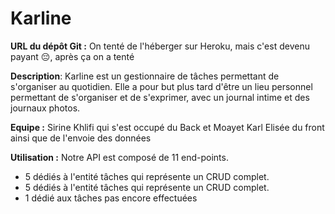 # Karline
__URL du dépôt Git :__ On tenté de l'héberger sur Heroku, mais c'est devenu payant 😔, après ça on a tenté 

__Description__: Karline est un gestionnaire de tâches permettant de s'organiser au quotidien. Elle a pour but plus tard d'être un lieu personnel permettant de s'organiser et de s'exprimer, avec un journal intime et des journaux photos.

__Equipe :__ Sirine Khlifi qui s'est occupé du Back et Moayet Karl Elisée du front ainsi que de l'envoie des données

__Utilisation :__ Notre API est composé de 11 end-points. 
- 5 dédiés à l'entité tâches qui représente un CRUD complet.
- 5 dédiés à l'entité tâches qui représente un CRUD complet.
- 1 dédié aux tâches pas encore effectuées
